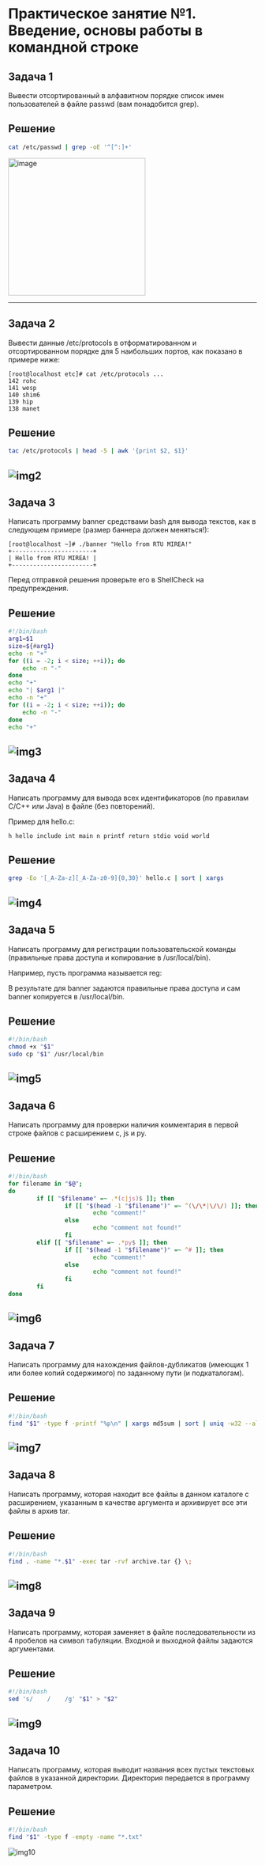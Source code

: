 # Практическое занятие №1. Введение, основы работы в командной строке

## Задача 1

Вывести отсортированный в алфавитном порядке список имен пользователей в файле passwd (вам понадобится grep).

## Решение

```bash
cat /etc/passwd | grep -oE '^[^:]+'
```
<img width="278" alt="image" src="https://github.com/user-attachments/assets/8a377b2c-34bb-4fed-a5c9-fc37eb91ca61">

---
## Задача 2

Вывести данные /etc/protocols в отформатированном и отсортированном порядке для 5 наибольших портов, как показано в примере ниже:

```
[root@localhost etc]# cat /etc/protocols ...
142 rohc
141 wesp
140 shim6
139 hip
138 manet
```

## Решение

```bash
tac /etc/protocols | head -5 | awk '{print $2, $1}'
```
![img2](img/Pasted%20image%2020240908183656.png)
---
## Задача 3

Написать программу banner средствами bash для вывода текстов, как в следующем примере (размер баннера должен меняться!):

```
[root@localhost ~]# ./banner "Hello from RTU MIREA!"
+-----------------------+
| Hello from RTU MIREA! |
+-----------------------+
```

Перед отправкой решения проверьте его в ShellCheck на предупреждения.

## Решение

```bash
#!/bin/bash
arg1=$1
size=${#arg1}
echo -n "+"
for ((i = -2; i < size; ++i)); do
    echo -n "-"
done
echo "+"
echo "| $arg1 |"
echo -n "+"
for ((i = -2; i < size; ++i)); do
    echo -n "-"
done
echo "+"
```
![img3](img/Pasted%20image%2020240908183758.png)
---
## Задача 4

Написать программу для вывода всех идентификаторов (по правилам C/C++ или Java) в файле (без повторений).

Пример для hello.c:

```
h hello include int main n printf return stdio void world
```

## Решение

```bash
grep -Eo '[_A-Za-z][_A-Za-z0-9]{0,30}' hello.c | sort | xargs
```
![img4](img/Pasted%20image%2020240908185233.png)
---
## Задача 5

Написать программу для регистрации пользовательской команды (правильные права доступа и копирование в /usr/local/bin).

Например, пусть программа называется reg:

В результате для banner задаются правильные права доступа и сам banner копируется в /usr/local/bin.

## Решение

```bash
#!/bin/bash
chmod +x "$1"
sudo cp "$1" /usr/local/bin
```
![img5](img/Pasted%20image%2020240908190919.png)
---
## Задача 6

Написать программу для проверки наличия комментария в первой строке файлов с расширением c, js и py.

## Решение

```bash
#!/bin/bash
for filename in "$@";
do
        if [[ "$filename" =~ .*(c|js)$ ]]; then
                if [[ "$(head -1 "$filename")" =~ ^(\/\*|\/\/) ]]; then
                        echo "comment!"
                else
                        echo "comment not found!"
                fi
        elif [[ "$filename" =~ .*py$ ]]; then
                if [[ "$(head -1 "$filename")" =~ ^# ]]; then
                        echo "comment!"
                else
                        echo "comment not found!"
                fi
        fi
done
```
![img6](img/Pasted%20image%2020240908201821.png)
---
## Задача 7

Написать программу для нахождения файлов-дубликатов (имеющих 1 или более копий содержимого) по заданному пути (и подкаталогам).

## Решение

```bash
#!/bin/bash
find "$1" -type f -printf "%p\n" | xargs md5sum | sort | uniq -w32 --all-repeated=separate
```
![img7](img/image7.png)
---
## Задача 8

Написать программу, которая находит все файлы в данном каталоге с расширением, указанным в качестве аргумента и архивирует все эти файлы в архив tar.

## Решение

```bash
#!/bin/bash
find . -name "*.$1" -exec tar -rvf archive.tar {} \;
```
![img8](img/image8.png)
---
## Задача 9

Написать программу, которая заменяет в файле последовательности из 4 пробелов на символ табуляции. Входной и выходной файлы задаются аргументами.

## Решение

```bash
#!/bin/bash
sed 's/    /    /g' "$1" > "$2"
```
![img9](img/image9.png)
---
## Задача 10

Написать программу, которая выводит названия всех пустых текстовых файлов в указанной директории. Директория передается в программу параметром. 

## Решение

```bash
#!/bin/bash
find "$1" -type f -empty -name "*.txt"
```
![img10](img/image10.png)
